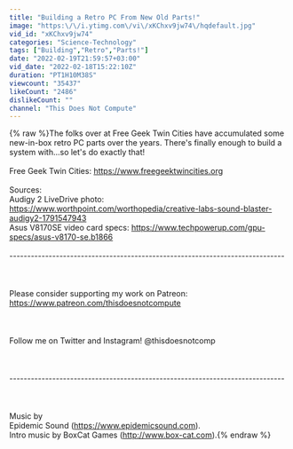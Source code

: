 ```yaml
---
title: "Building a Retro PC From New Old Parts!"
image: "https:\/\/i.ytimg.com\/vi\/xKChxv9jw74\/hqdefault.jpg"
vid_id: "xKChxv9jw74"
categories: "Science-Technology"
tags: ["Building","Retro","Parts!"]
date: "2022-02-19T21:59:57+03:00"
vid_date: "2022-02-18T15:22:10Z"
duration: "PT1H10M38S"
viewcount: "35437"
likeCount: "2486"
dislikeCount: ""
channel: "This Does Not Compute"
---
```

{% raw %}The folks over at Free Geek Twin Cities have accumulated some new-in-box retro PC parts over the years. There's finally enough to build a system with...so let's do exactly that!<br /><br />Free Geek Twin Cities: <a rel="nofollow" target="blank" href="https://www.freegeektwincities.org">https://www.freegeektwincities.org</a><br /><br />Sources:<br />Audigy 2 LiveDrive photo: <a rel="nofollow" target="blank" href="https://www.worthpoint.com/worthopedia/creative-labs-sound-blaster-audigy2-1791547943">https://www.worthpoint.com/worthopedia/creative-labs-sound-blaster-audigy2-1791547943</a><br />Asus V8170SE video card specs: <a rel="nofollow" target="blank" href="https://www.techpowerup.com/gpu-specs/asus-v8170-se.b1866">https://www.techpowerup.com/gpu-specs/asus-v8170-se.b1866</a><br /><br />----------------------------------------­-------------------------------------<br /><br /><br /><br />Please consider supporting my work on Patreon: <a rel="nofollow" target="blank" href="https://www.patreon.com/thisdoesnotcompute">https://www.patreon.com/thisdoesnotcompute</a><br /><br /><br /><br />Follow me on Twitter and Instagram! @thisdoesnotcomp<br /><br /><br /><br />----------------------------------------­-------------------------------------<br /><br /><br /><br />Music by<br /> Epidemic Sound (<a rel="nofollow" target="blank" href="https://www.epidemicsound.com).">https://www.epidemicsound.com).</a><br />Intro music by BoxCat Games (<a rel="nofollow" target="blank" href="http://www.box-cat.com).">http://www.box-cat.com).</a>{% endraw %}
